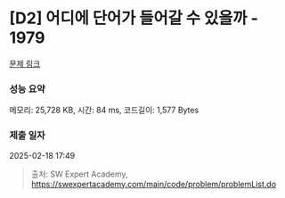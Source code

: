 # [D2] 어디에 단어가 들어갈 수 있을까 - 1979 

[문제 링크](https://swexpertacademy.com/main/code/problem/problemDetail.do?contestProbId=AV5PuPq6AaQDFAUq) 

### 성능 요약

메모리: 25,728 KB, 시간: 84 ms, 코드길이: 1,577 Bytes

### 제출 일자

2025-02-18 17:49



> 출처: SW Expert Academy, https://swexpertacademy.com/main/code/problem/problemList.do
